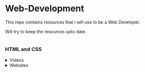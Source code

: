 # Web-Development
This repo contains resources that i will use to be a Web Developer.

Will try to keep the resources upto date.

#

### HTML and CSS
<details>
<summary>Videos</summary>
  
- HTML - https://www.youtube.com/playlist?list=PLZPZq0r_RZOPoNttk9beDhO_Bu5DA-xwP

- CSS - https://www.youtube.com/playlist?list=PLZPZq0r_RZOONc3kkuRmBOlj67YAG6jqo
</details>


<details>
<summary>Websites</summary>
  
- HTML - https://www.w3schools.com/html/

- CSS - https://www.w3schools.com/css/
</details>
